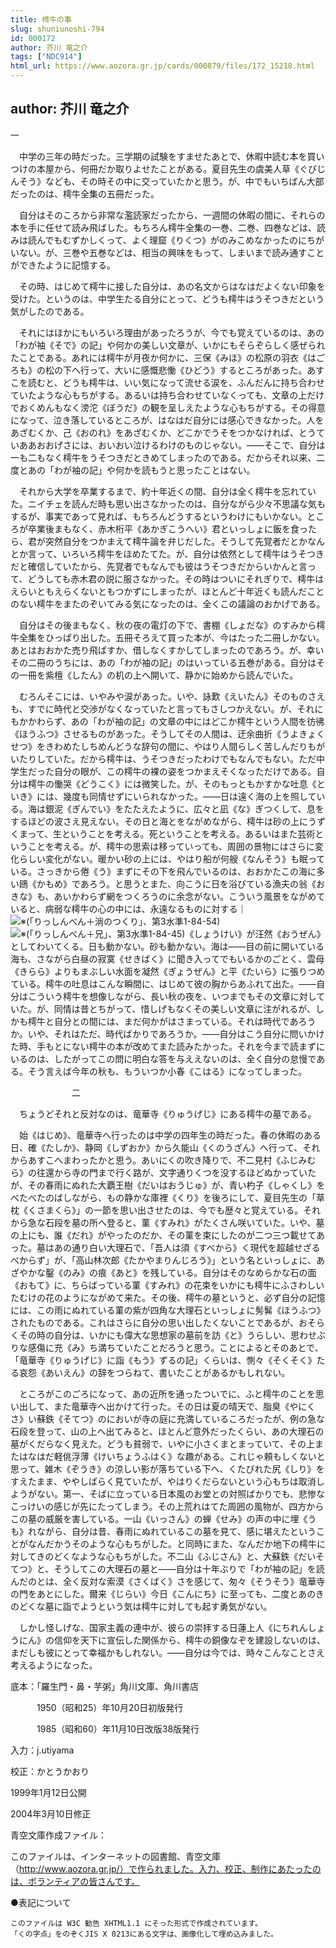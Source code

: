 ```yaml
---
title: 樗牛の事
slug: shuniunoshi-794
id: 000172
author: 芥川 竜之介
tags: ["NDC914"]
html_url: https://www.aozora.gr.jp/cards/000879/files/172_15218.html
---
```


## author: 芥川 竜之介

一



　中学の三年の時だった。三学期の試験をすませたあとで、休暇中読む本を買いつけの本屋から、何冊だか取りよせたことがある。夏目先生の虞美人草《ぐびじんそう》なども、その時その中に交っていたかと思う。が、中でもいちばん大部だったのは、樗牛全集の五冊だった。

　自分はそのころから非常な濫読家だったから、一週間の休暇の間に、それらの本を手に任せて読み飛ばした。もちろん樗牛全集の一巻、二巻、四巻などは、読みは読んでもむずかしくって、よく理窟《りくつ》がのみこめなかったのにちがいない。が、三巻や五巻などは、相当の興味をもって、しまいまで読み通すことができたように記憶する。

　その時、はじめて樗牛に接した自分は、あの名文からはなはだよくない印象を受けた。というのは、中学生たる自分にとって、どうも樗牛はうそつきだという気がしたのである。

　それにはほかにもいろいろ理由があったろうが、今でも覚えているのは、あの「わが袖《そで》の記」や何かの美しい文章が、いかにもそらぞらしく感ぜられたことである。あれには樗牛が月夜か何かに、三保《みほ》の松原の羽衣《はごろも》の松の下へ行って、大いに感慨悲慟《ひどう》するところがあった。あすこを読むと、どうも樗牛は、いい気になって流せる涙を、ふんだんに持ち合わせていたような心もちがする。あるいは持ち合わせていなくっても、文章の上だけでおくめんもなく滂沱《ぼうだ》の観を呈しえたような心もちがする。その得意になって、泣き落しているところが、はなはだ自分には感心できなかった。人をあざむくか、己《おのれ》をあざむくか、どこかでうそをつかなければ、とうていああおおげさには、おいおい泣けるわけのものじゃない。――そこで、自分は一も二もなく樗牛をうそつきだときめてしまったのである。だからそれ以来、二度とあの「わが袖の記」や何かを読もうと思ったことはない。

　それから大学を卒業するまで、約十年近くの間、自分は全く樗牛を忘れていた。ニイチェを読んだ時も思い出さなかったのは、自分ながら少々不思議な気もするが、事実であって見れば、もちろんどうするというわけにもいかない。ところが卒業後まもなく、赤木桁平《あかぎこうへい》君といっしょに飯を食ったら、君が突然自分をつかまえて樗牛論を弁じだした。そうして先覚者だとかなんとか言って、いろいろ樗牛をほめたてた。が、自分は依然として樗牛はうそつきだと確信していたから、先覚者でもなんでも彼はうそつきだからいかんと言って、どうしても赤木君の説に服さなかった。その時はついにそれぎりで、樗牛はえらいともえらくないともつかずにしまったが、ほとんど十年近くも読んだことのない樗牛をまたのぞいてみる気になったのは、全くこの議論のおかげである。

　自分はその後まもなく、秋の夜の電灯の下で、書棚《しょだな》のすみから樗牛全集をひっぱり出した。五冊そろえて買った本が、今はたった二冊しかない。あとはおおかた売り飛ばすか、借しなくすかしてしまったのであろう。が、幸いその二冊のうちには、あの「わが袖の記」のはいっている五巻がある。自分はその一冊を紫檀《したん》の机の上へ開いて、静かに始めから読んでいた。

　むろんそこには、いやみや涙があった。いや、詠歎《えいたん》そのものさえも、すでに時代と交渉がなくなっていたと言ってもさしつかえない。が、それにもかかわらず、あの「わが袖の記」の文章の中にはどこか樗牛という人間を彷彿《ほうふつ》させるものがあった。そうしてその人間は、迂余曲折《うよきょくせつ》をきわめたしちめんどうな辞句の間に、やはり人間らしく苦しんだりもがいたりしていた。だから樗牛は、うそつきだったわけでもなんでもない。ただ中学生だった自分の眼が、この樗牛の裸の姿をつかまえそくなっただけである。自分は樗牛の慟哭《どうこく》には微笑した。が、そのもっともかすかな吐息《といき》には、幾度も同情せずにいられなかった。――日は遠く海の上を照している。海は銀泥《ぎんでい》をたたえたように、広々と凪《な》ぎつくして、息をするほどの波さえ見えない。その日と海とをながめながら、樗牛は砂の上にうずくまって、生ということを考える。死ということを考える。あるいはまた芸術ということを考える。が、樗牛の思索は移っていっても、周囲の景物にはさらに変化らしい変化がない。暖かい砂の上には、やはり船が何艘《なんそう》も眠っている。さっきから倦《う》まずにその下を飛んでいるのは、おおかたこの海に多い鴎《かもめ》であろう。と思うとまた、向こうに日を浴びている漁夫の翁《おきな》も、あいかわらず網をつくろうのに余念がない。こういう風景をながめていると、病弱な樗牛の心の中には、永遠なるものに対する｜![※(「りっしんべん＋淌のつくり」、第3水準1-84-54)](https://www.aozora.gr.jp/cards/000879/files/../../../gaiji/1-84/1-84-54.png)![※(「りっしんべん＋兄」、第3水準1-84-45)](https://www.aozora.gr.jp/cards/000879/files/../../../gaiji/1-84/1-84-45.png)《しょうけい》が汪然《おうぜん》としてわいてくる。日も動かない。砂も動かない。海は――目の前に開いている海も、さながら白昼の寂寞《せきばく》に聞き入ってでもいるかのごとく、雲母《きらら》よりもまぶしい水面を凝然《ぎょうぜん》と平《たいら》に張りつめている。樗牛の吐息はこんな瞬間に、はじめて彼の胸からあふれて出た。――自分はこういう樗牛を想像しながら、長い秋の夜を、いつまでもその文章に対していた。が、同情は昔とちがって、惜しげもなくその美しい文章に注がれるが、しかも樗牛と自分との間には、まだ何かがはさまっている。それは時代であろうか。いや、それはただ、時代ばかりであろうか。――自分はこう自分に問いかけた時、手もとにない樗牛の本が改めてまた読みたかった。それを今まで読まずにいるのは、したがってこの問に明白な答を与ええないのは、全く自分の怠慢である。そう言えば今年の秋も、もういつか小春《こはる》になってしまった。



　　　　　　　二



　ちょうどそれと反対なのは、竜華寺《りゅうげじ》にある樗牛の墓である。

　始《はじめ》、竜華寺へ行ったのは中学の四年生の時だった。春の休暇のある日、確《たしか》、静岡《しずおか》から久能山《くのうざん》へ行って、それからあすこへまわったかと思う。あいにくの吹き降りで、不二見村《ふじみむら》の往還から寺の門まで行く路が、文字通りくつを没するほどぬかっていたが、その春雨にぬれた大覇王樹《だいはおうじゅ》が、青い杓子《しゃくし》をべたべたのばしながら、もの静かな庫裡《くり》を後ろにして、夏目先生の「草枕《くさまくら》」の一節を思い出させたのは、今でも歴々と覚えている。それから急な石段を墓の所へ登ると、菫《すみれ》がたくさん咲いていた。いや、墓の上にも、誰《だれ》がやったのだか、その菫を束にしたのが二つ三つ載せてあった。墓はあの通り白い大理石で、「吾人は須《すべから》く現代を超越せざるべからず」が、「高山林次郎《たかやまりんじろう》」という名といっしょに、あざやかな鑿《のみ》の痕《あと》を残している。自分はそのなめらかな石の面《おもて》に、ちらばっている菫《すみれ》の花束をいかにも樗牛にふさわしいたむけの花のようにながめて来た。その後、樗牛の墓というと、必ず自分の記憶には、この雨にぬれている菫の紫が四角な大理石といっしょに髣髴《ほうふつ》されたものである。これはさらに自分の思い出したくないことであるが、おそらくその時の自分は、いかにも偉大な思想家の墓前を訪《と》うらしい、思わせぶりな感傷に充《み》ち満ちていたことだろうと思う。ことによるとそのあとで、「竜華寺《りゅうげじ》に詣《もう》ずるの記」くらいは、惻々《そくそく》たる哀怨《あいえん》の辞をつらねて、書いたことがあるかもしれない。

　ところがこのごろになって、あの近所を通ったついでに、ふと樗牛のことを思い出して、また竜華寺へ出かけて行った。その日は夏の晴天で、脂臭《やにくさ》い蘇鉄《そてつ》のにおいが寺の庭に充満しているころだったが、例の急な石段を登って、山の上へ出てみると、ほとんど意外だったくらい、あの大理石の墓がくだらなく見えた。どうも貧弱で、いやに小さくまとまっていて、その上またはなはだ軽佻浮薄《けいちょうふはく》な趣がある。これじゃ頼もしくないと思って、雑木《ぞうき》の涼しい影が落ちている下へ、くたびれた尻《しり》をすえたまま、ややしばらく見ていたが、やはりくだらないという心もちは取消しようがない。第一、そばに立っている日本風のお堂との対照ばかりでも、悲惨なこっけいの感じが先にたってしまう。その上荒れはてた周囲の風物が、四方からこの墓の威厳を害している。一山《いっさん》の蝉《せみ》の声の中に埋《うも》れながら、自分は昔、春雨にぬれているこの墓を見て、感に堪えたということがなんだかうそのような心もちがした。と同時にまた、なんだか地下の樗牛に対してきのどくなような心もちがした。不二山《ふじさん》と、大蘇鉄《だいそてつ》と、そうしてこの大理石の墓と――自分は十年ぶりで「わが袖の記」を読んだのとは、全く反対な索漠《さくばく》さを感じて、匆々《そうそう》竜華寺の門をあとにした。爾来《じらい》今日《こんにち》に至っても、二度とあのきのどくな墓に詣でようという気は樗牛に対しても起す勇気がない。

　しかし怪しげな、国家主義の連中が、彼らの崇拝する日蓮上人《にちれんしょうにん》の信仰を天下に宣伝した関係から、樗牛の銅像なぞを建設しないのは、まだしも彼にとって幸福かもしれない。――自分は今では、時々こんなことさえ考えるようになった。













底本：「羅生門・鼻・芋粥」角川文庫、角川書店


　　　1950（昭和25）年10月20日初版発行

　　　1985（昭和60）年11月10日改版38版発行

入力：j.utiyama

校正：かとうかおり

1999年1月12日公開

2004年3月10日修正

青空文庫作成ファイル：

このファイルは、インターネットの図書館、青空文庫（http://www.aozora.gr.jp/）で作られました。入力、校正、制作にあたったのは、ボランティアの皆さんです。











●表記について


	このファイルは W3C 勧告 XHTML1.1 にそった形式で作成されています。
	「くの字点」をのぞくJIS X 0213にある文字は、画像化して埋め込みました。